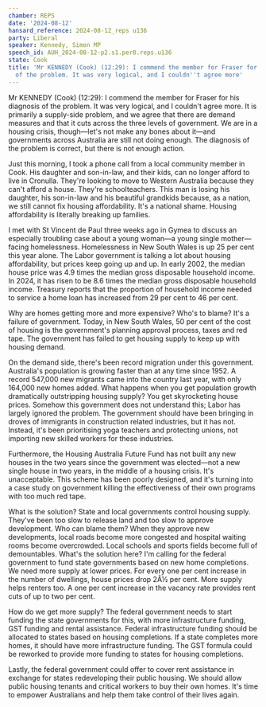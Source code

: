 ```yaml
---
chamber: REPS
date: '2024-08-12'
hansard_reference: 2024-08-12_reps u136
party: Liberal
speaker: Kennedy, Simon MP
speech_id: AUH_2024-08-12-p2.s1.per0.reps.u136
state: Cook
title: 'Mr KENNEDY (Cook) (12:29): I commend the member for Fraser for his diagnosis
  of the problem. It was very logical, and I couldn''t agree more'
---
```


Mr KENNEDY (Cook) (12:29): I commend the member for Fraser for his diagnosis of the problem. It was very logical, and I couldn't agree more. It is primarily a supply-side problem, and we agree that there are demand measures and that it cuts across the three levels of government. We are in a housing crisis, though—let's not make any bones about it—and governments across Australia are still not doing enough. The diagnosis of the problem is correct, but there is not enough action.

Just this morning, I took a phone call from a local community member in Cook. His daughter and son-in-law, and their kids, can no longer afford to live in Cronulla. They're looking to move to Western Australia because they can't afford a house. They're schoolteachers. This man is losing his daughter, his son-in-law and his beautiful grandkids because, as a nation, we still cannot fix housing affordability. It's a national shame. Housing affordability is literally breaking up families.

I met with St Vincent de Paul three weeks ago in Gymea to discuss an especially troubling case about a young woman—a young single mother—facing homelessness. Homelessness in New South Wales is up 25 per cent this year alone. The Labor government is talking a lot about housing affordability, but prices keep going up and up. In early 2002, the median house price was 4.9 times the median gross disposable household income. In 2024, it has risen to be 8.6 times the median gross disposable household income. Treasury reports that the proportion of household income needed to service a home loan has increased from 29 per cent to 46 per cent.

Why are homes getting more and more expensive? Who's to blame? It's a failure of government. Today, in New South Wales, 50 per cent of the cost of housing is the government's planning approval process, taxes and red tape. The government has failed to get housing supply to keep up with housing demand.

On the demand side, there's been record migration under this government. Australia's population is growing faster than at any time since 1952. A record 547,000 new migrants came into the country last year, with only 164,000 new homes added. What happens when you get population growth dramatically outstripping housing supply? You get skyrocketing house prices. Somehow this government does not understand this; Labor has largely ignored the problem. The government should have been bringing in droves of immigrants in construction related industries, but it has not. Instead, it's been prioritising yoga teachers and protecting unions, not importing new skilled workers for these industries.

Furthermore, the Housing Australia Future Fund has not built any new houses in the two years since the government was elected—not a new single house in two years, in the middle of a housing crisis. It's unacceptable. This scheme has been poorly designed, and it's turning into a case study on government killing the effectiveness of their own programs with too much red tape.

What is the solution? State and local governments control housing supply. They've been too slow to release land and too slow to approve development. Who can blame them? When they approve new developments, local roads become more congested and hospital waiting rooms become overcrowded. Local schools and sports fields become full of demountables. What's the solution here? I'm calling for the federal government to fund state governments based on new home completions. We need more supply at lower prices. For every one per cent increase in the number of dwellings, house prices drop 2Â½ per cent. More supply helps renters too. A one per cent increase in the vacancy rate provides rent cuts of up to two per cent.

How do we get more supply? The federal government needs to start funding the state governments for this, with more infrastructure funding, GST funding and rental assistance. Federal infrastructure funding should be allocated to states based on housing completions. If a state completes more homes, it should have more infrastructure funding. The GST formula could be reworked to provide more funding to states for housing completions.

Lastly, the federal government could offer to cover rent assistance in exchange for states redeveloping their public housing. We should allow public housing tenants and critical workers to buy their own homes. It's time to empower Australians and help them take control of their lives again.